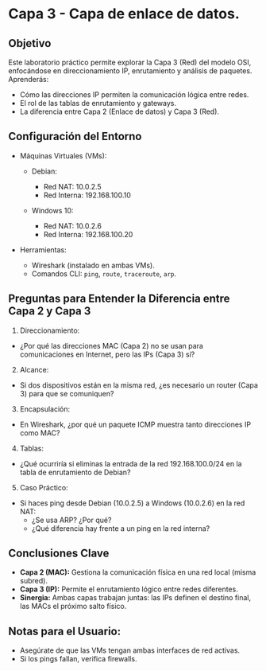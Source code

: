 # Capa 3 - Capa de enlace de datos.
## Objetivo
Este laboratorio práctico permite explorar la Capa 3 (Red) del modelo OSI, enfocándose en direccionamiento IP, enrutamiento y análisis de paquetes. Aprenderás:
- Cómo las direcciones IP permiten la comunicación lógica entre redes.
- El rol de las tablas de enrutamiento y gateways.
- La diferencia entre Capa 2 (Enlace de datos) y Capa 3 (Red).

## Configuración del Entorno
- Máquinas Virtuales (VMs):
  - Debian:
    - Red NAT: 10.0.2.5
    - Red Interna: 192.168.100.10

  - Windows 10:
    - Red NAT: 10.0.2.6
    - Red Interna: 192.168.100.20

- Herramientas:
  - Wireshark (instalado en ambas VMs).
  - Comandos CLI: ``ping``, ``route``, ``traceroute``, ``arp``.

## Preguntas para Entender la Diferencia entre Capa 2 y Capa 3
1. Direccionamiento:

  - ¿Por qué las direcciones MAC (Capa 2) no se usan para comunicaciones en Internet, pero las IPs (Capa 3) sí?

2. Alcance:

  - Si dos dispositivos están en la misma red, ¿es necesario un router (Capa 3) para que se comuniquen?

3. Encapsulación:

  - En Wireshark, ¿por qué un paquete ICMP muestra tanto direcciones IP como MAC?

4. Tablas:

  - ¿Qué ocurriría si eliminas la entrada de la red 192.168.100.0/24 en la tabla de enrutamiento de Debian?

5. Caso Práctico:

  - Si haces ping desde Debian (10.0.2.5) a Windows (10.0.2.6) en la red NAT:
    - ¿Se usa ARP? ¿Por qué?
    - ¿Qué diferencia hay frente a un ping en la red interna?

## Conclusiones Clave
- **Capa 2 (MAC):** Gestiona la comunicación física en una red local (misma subred).
- **Capa 3 (IP):** Permite el enrutamiento lógico entre redes diferentes.
- **Sinergia:** Ambas capas trabajan juntas: las IPs definen el destino final, las MACs el próximo salto físico.

## Notas para el Usuario:
- Asegúrate de que las VMs tengan ambas interfaces de red activas.
- Si los pings fallan, verifica firewalls.
